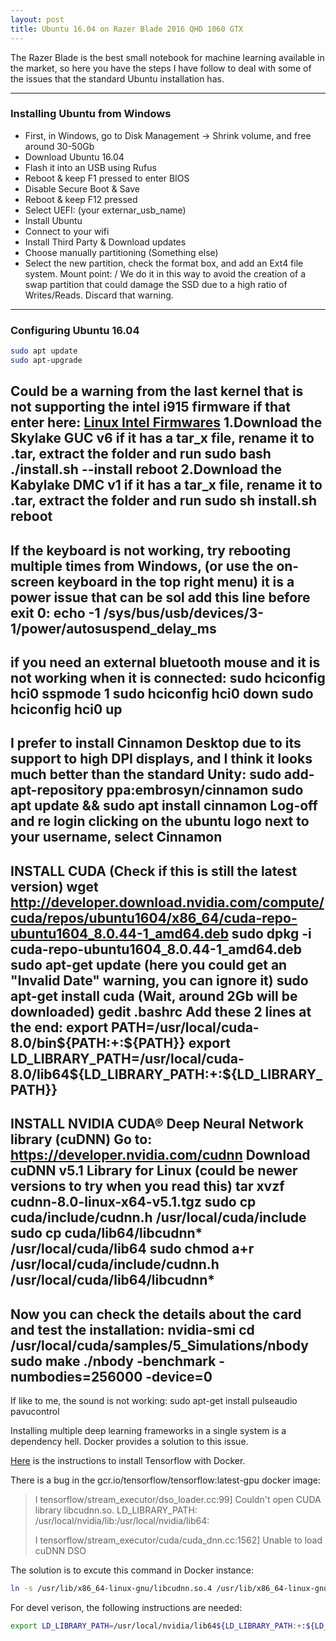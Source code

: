 ```yaml
---
layout: post
title: Ubuntu 16.04 on Razer Blade 2016 QHD 1060 GTX
---
```


The Razer Blade is the best small notebook for machine learning available in the market, so here you have the steps I have follow to deal with some of the issues that the standard Ubuntu installation has.

---

### Installing Ubuntu from Windows

- First, in Windows, go to Disk Management -> Shrink volume, and free around 30-50Gb
- Download Ubuntu 16.04
- Flash it into an USB using Rufus
- Reboot & keep F1 pressed to enter BIOS
- Disable Secure Boot & Save
- Reboot & keep F12 pressed
- Select UEFI: (your externar_usb_name)
- Install Ubuntu
- Connect to your wifi
- Install Third Party & Download updates
- Choose manually partitioning (Something else)
- Select the new partition, check the format box, and add an Ext4 file system. Mount point: / We do it in this way to avoid the creation of a swap partition that could damage the SSD due to a high ratio of Writes/Reads. Discard that warning.

-----------

### Configuring Ubuntu 16.04

```bash
sudo apt update
sudo apt-upgrade
```
Could be a warning from the last kernel that is not supporting the intel i915 firmware if that enter here:
[Linux Intel Firmwares](https://01.org/linuxgraphics/intel-linux-graphics-firmwares)
1.Download the Skylake GUC v6 if it has a tar_x file, rename it to .tar, extract the folder and run sudo bash ./install.sh --install
reboot
2.Download the Kabylake DMC v1 if it has a tar_x file, rename it to .tar, extract the folder and run sudo sh install.sh
reboot
-----------
If the keyboard is not working, try rebooting multiple times from Windows, (or use the on-screen keyboard in the top right menu) it is a power issue that can be sol
add this line before exit 0:
echo -1 /sys/bus/usb/devices/3-1/power/autosuspend_delay_ms
---------------------
if you need an external bluetooth mouse and it is not working when it is connected:
sudo hciconfig hci0 sspmode 1
sudo hciconfig hci0 down
sudo hciconfig hci0 up
------------------------
I prefer to install Cinnamon Desktop due to its support to high DPI displays, and I think it looks much better than the standard Unity:
sudo add-apt-repository ppa:embrosyn/cinnamon
sudo apt update && sudo apt install cinnamon
Log-off and re login clicking on the ubuntu logo next to your username, select Cinnamon
-----------------------
INSTALL CUDA
(Check if this is still the latest version)
wget http://developer.download.nvidia.com/compute/cuda/repos/ubuntu1604/x86_64/cuda-repo-ubuntu1604_8.0.44-1_amd64.deb
sudo dpkg -i cuda-repo-ubuntu1604_8.0.44-1_amd64.deb
sudo apt-get update (here you could get an "Invalid Date" warning, you can ignore it)
sudo apt-get install cuda (Wait, around 2Gb will be downloaded)
gedit .bashrc
Add these 2 lines at the end:
export PATH=/usr/local/cuda-8.0/bin${PATH:+:${PATH}}
export LD_LIBRARY_PATH=/usr/local/cuda-8.0/lib64${LD_LIBRARY_PATH:+:${LD_LIBRARY_PATH}}
------
INSTALL NVIDIA CUDA® Deep Neural Network library (cuDNN)
Go to: https://developer.nvidia.com/cudnn
Download cuDNN v5.1 Library for Linux (could be newer versions to try when you read this)
tar xvzf cudnn-8.0-linux-x64-v5.1.tgz
sudo cp cuda/include/cudnn.h /usr/local/cuda/include
sudo cp cuda/lib64/libcudnn* /usr/local/cuda/lib64
sudo chmod a+r /usr/local/cuda/include/cudnn.h /usr/local/cuda/lib64/libcudnn*
----
Now you can check the details about the card and test the installation:
nvidia-smi
cd /usr/local/cuda/samples/5_Simulations/nbody
sudo make
./nbody -benchmark -numbodies=256000 -device=0
-----
If like to me, the sound is not working:
sudo apt-get install pulseaudio pavucontrol

























Installing multiple deep learning frameworks in a single system is a dependency hell. Docker provides a solution to this issue.

[Here](https://www.tensorflow.org/versions/r0.11/get_started/os_setup.html#docker-installation) is the instructions to install Tensorflow with Docker.

There is a bug in the gcr.io/tensorflow/tensorflow:latest-gpu docker image: 

>I tensorflow/stream_executor/dso_loader.cc:99] Couldn't open CUDA library libcudnn.so. LD_LIBRARY_PATH: /usr/local/nvidia/lib:/usr/local/nvidia/lib64:
>
>I tensorflow/stream_executor/cuda/cuda_dnn.cc:1562] Unable to load cuDNN DSO

The solution is to excute this command in Docker instance:

```bash
ln -s /usr/lib/x86_64-linux-gnu/libcudnn.so.4 /usr/lib/x86_64-linux-gnu/libcudnn.so
```

For devel verison, the following instructions are needed:

```bash
export LD_LIBRARY_PATH=/usr/local/nvidia/lib64${LD_LIBRARY_PATH:+:${LD_LIBRARY_PATH}}
```
